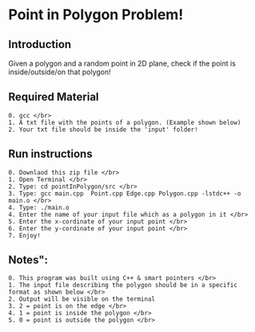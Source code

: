 # Point in Polygon Problem!

  <h2> Introduction </h2>
  Given a polygon and a random point in 2D plane, check if the point is inside/outside/on that polygon!

  <h2> Required Material </h2>
  
    0. gcc </br>
    1. A txt file with the points of a polygon. (Example shown below)
    2. Your txt file should be inside the 'input' folder!

  <h2>Run instructions </h2>
  
    0. Downlaod this zip file </br> 
    1. Open Terminal </br>
    2. Type: cd pointInPolygon/src </br>
    3. Type: gcc main.cpp  Point.cpp Edge.cpp Polygon.cpp -lstdc++ -o main.o </br>
    4. Type: ./main.o
    4. Enter the name of your input file which as a polygon in it </br>
    5. Enter the x-cordinate of your input point </br>
    6. Enter the y-cordinate of your input point </br>
    7. Enjoy!

  <h2>Notes": </h2>
  
    0. This program was built using C++ & smart pointers </br>
    1. The input file describing the polygon should be in a specific format as shown below </br>
    2. Output will be visible on the terminal
    3. 2 = point is on the edge </br>
    4. 1 = point is inside the polygon </br>
    5. 0 = point is outside the polygon </br>



